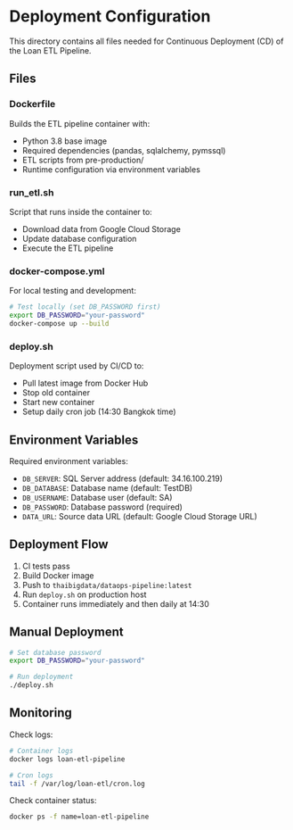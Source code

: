 # Deployment Configuration

This directory contains all files needed for Continuous Deployment (CD) of the Loan ETL Pipeline.

## Files

### Dockerfile
Builds the ETL pipeline container with:
- Python 3.8 base image
- Required dependencies (pandas, sqlalchemy, pymssql)
- ETL scripts from pre-production/
- Runtime configuration via environment variables

### run_etl.sh
Script that runs inside the container to:
- Download data from Google Cloud Storage
- Update database configuration
- Execute the ETL pipeline

### docker-compose.yml
For local testing and development:
```bash
# Test locally (set DB_PASSWORD first)
export DB_PASSWORD="your-password"
docker-compose up --build
```

### deploy.sh
Deployment script used by CI/CD to:
- Pull latest image from Docker Hub
- Stop old container
- Start new container
- Setup daily cron job (14:30 Bangkok time)

## Environment Variables

Required environment variables:
- `DB_SERVER`: SQL Server address (default: 34.16.100.219)
- `DB_DATABASE`: Database name (default: TestDB)
- `DB_USERNAME`: Database user (default: SA)
- `DB_PASSWORD`: Database password (required)
- `DATA_URL`: Source data URL (default: Google Cloud Storage URL)

## Deployment Flow

1. CI tests pass
2. Build Docker image
3. Push to `thaibigdata/dataops-pipeline:latest`
4. Run `deploy.sh` on production host
5. Container runs immediately and then daily at 14:30

## Manual Deployment

```bash
# Set database password
export DB_PASSWORD="your-password"

# Run deployment
./deploy.sh
```

## Monitoring

Check logs:
```bash
# Container logs
docker logs loan-etl-pipeline

# Cron logs
tail -f /var/log/loan-etl/cron.log
```

Check container status:
```bash
docker ps -f name=loan-etl-pipeline
```
